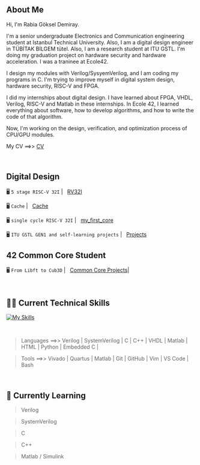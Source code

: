 ## About Me
Hi, I'm Rabia Göksel Demiray. 

I'm a senior undergraduate Electronics and Communication engineering student at Istanbul Technical University. 
Also, I am a digital design engineer in TÜBİTAK BİLGEM tütel.
Also, I am a research student at ITU GSTL. I'm doing my graduation project on hardware security and hardware acceleration.
I was a traninee at Ecole42.

I design my modules with Verilog/SysyemVerilog, and I am coding my programs in C. I'm trying to improve myself in digital system design, hardware security, RISC-V and FPGA.

I did my internships about digital design. I have learned about FPGA, VHDL, Verilog, RISC-V and Matlab in these internships.
In Ecole 42, I learned everything about software, how to develop algorithms, and how to write the code of that algorithm.

Now, I'm working on the design, verification, and optimization process of CPU/GPU modules.

My CV ==>>  [CV](https://github.com/rgoksel/rgoksel/blob/main/rabia%20g%C3%B6ksel%20demiray%20cv.pdf)

</br>

## Digital Design

🖥️ `5 stage RISC-V 32I`
| &nbsp; [RV32I](https://github.com/rgoksel/RV32I-Core)

🖥️ `Cache`
| &nbsp; [Cache](https://github.com/rgoksel/cache)

🖥️ `single cycle RISC-V 32I`
| &nbsp; [my_first_core](https://github.com/rgoksel/single-cycle-RV32I-Core)

🖥️ `ITU GSTL GEN1 and self-learning projects`
| &nbsp; [Projects](https://github.com/rgoksel/ITU-GSTL-GEN1)



## 42 Common Core Student

 🖥️ `From Libft to Cub3D`
| &nbsp; [Common Core Projects](https://github.com/rgoksel/42/blob/main/README.md)|

<br>

## 🧑‍💻 Current Technical Skills

[![My Skills](https://skillicons.dev/icons?i=c,cpp,bash,vim,py,arduino,vscode,html,github,git,visualstudio,stm32)](https://skillicons.dev)

<br>

> Languages ==>>  Verilog | SystemVerilog | C | C++ | VHDL |  Matlab | HTML | Python | Embedded C |

> Tools ==>>  Vivado | Quartus | Matlab | Git | GitHub | Vim | VS Code | Bash

<br>


## 🌱 Currently Learning
> Verilog

> SystemVerilog

> C

> C++

> Matlab / Simulink 


<br>






